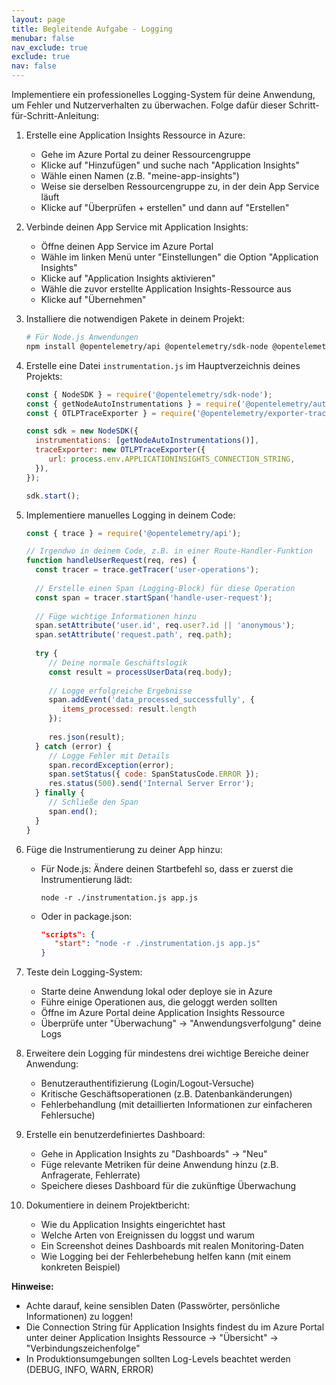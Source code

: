 ```yaml
---
layout: page
title: Begleitende Aufgabe - Logging
menubar: false
nav_exclude: true
exclude: true
nav: false
---
```


Implementiere ein professionelles Logging-System für deine Anwendung, um Fehler und Nutzerverhalten zu überwachen. Folge dafür dieser Schritt-für-Schritt-Anleitung:

1. Erstelle eine Application Insights Ressource in Azure:
    - Gehe im Azure Portal zu deiner Ressourcengruppe
    - Klicke auf "Hinzufügen" und suche nach "Application Insights"
    - Wähle einen Namen (z.B. "meine-app-insights")
    - Weise sie derselben Ressourcengruppe zu, in der dein App Service läuft
    - Klicke auf "Überprüfen + erstellen" und dann auf "Erstellen"
    
2. Verbinde deinen App Service mit Application Insights:
    - Öffne deinen App Service im Azure Portal
    - Wähle im linken Menü unter "Einstellungen" die Option "Application Insights"
    - Klicke auf "Application Insights aktivieren"
    - Wähle die zuvor erstellte Application Insights-Ressource aus
    - Klicke auf "Übernehmen"

3. Installiere die notwendigen Pakete in deinem Projekt:
    ```bash
    # Für Node.js Anwendungen
    npm install @opentelemetry/api @opentelemetry/sdk-node @opentelemetry/auto-instrumentations-node @opentelemetry/exporter-trace-otlp-http
    ```

4. Erstelle eine Datei `instrumentation.js` im Hauptverzeichnis deines Projekts:
    ```javascript
    const { NodeSDK } = require('@opentelemetry/sdk-node');
    const { getNodeAutoInstrumentations } = require('@opentelemetry/auto-instrumentations-node');
    const { OTLPTraceExporter } = require('@opentelemetry/exporter-trace-otlp-http');
    
    const sdk = new NodeSDK({
      instrumentations: [getNodeAutoInstrumentations()],
      traceExporter: new OTLPTraceExporter({
         url: process.env.APPLICATIONINSIGHTS_CONNECTION_STRING,
      }),
    });
    
    sdk.start();
    ```

5. Implementiere manuelles Logging in deinem Code:
    ```javascript
    const { trace } = require('@opentelemetry/api');
    
    // Irgendwo in deinem Code, z.B. in einer Route-Handler-Funktion
    function handleUserRequest(req, res) {
      const tracer = trace.getTracer('user-operations');
      
      // Erstelle einen Span (Logging-Block) für diese Operation
      const span = tracer.startSpan('handle-user-request');
      
      // Füge wichtige Informationen hinzu
      span.setAttribute('user.id', req.user?.id || 'anonymous');
      span.setAttribute('request.path', req.path);
      
      try {
         // Deine normale Geschäftslogik
         const result = processUserData(req.body);
         
         // Logge erfolgreiche Ergebnisse
         span.addEvent('data_processed_successfully', {
            items_processed: result.length
         });
         
         res.json(result);
      } catch (error) {
         // Logge Fehler mit Details
         span.recordException(error);
         span.setStatus({ code: SpanStatusCode.ERROR });
         res.status(500).send('Internal Server Error');
      } finally {
         // Schließe den Span
         span.end();
      }
    }
    ```

6. Füge die Instrumentierung zu deiner App hinzu:
    - Für Node.js: Ändere deinen Startbefehl so, dass er zuerst die Instrumentierung lädt:
      ```
      node -r ./instrumentation.js app.js
      ```
    - Oder in package.json:
      ```json
      "scripts": {
         "start": "node -r ./instrumentation.js app.js"
      }
      ```

7. Teste dein Logging-System:
    - Starte deine Anwendung lokal oder deploye sie in Azure
    - Führe einige Operationen aus, die geloggt werden sollten
    - Öffne im Azure Portal deine Application Insights Ressource
    - Überprüfe unter "Überwachung" → "Anwendungsverfolgung" deine Logs

8. Erweitere dein Logging für mindestens drei wichtige Bereiche deiner Anwendung:
    - Benutzerauthentifizierung (Login/Logout-Versuche)
    - Kritische Geschäftsoperationen (z.B. Datenbankänderungen)
    - Fehlerbehandlung (mit detaillierten Informationen zur einfacheren Fehlersuche)

9. Erstelle ein benutzerdefiniertes Dashboard:
    - Gehe in Application Insights zu "Dashboards" → "Neu"
    - Füge relevante Metriken für deine Anwendung hinzu (z.B. Anfragerate, Fehlerrate)
    - Speichere dieses Dashboard für die zukünftige Überwachung

10. Dokumentiere in deinem Projektbericht:
     - Wie du Application Insights eingerichtet hast
     - Welche Arten von Ereignissen du loggst und warum
     - Ein Screenshot deines Dashboards mit realen Monitoring-Daten
     - Wie Logging bei der Fehlerbehebung helfen kann (mit einem konkreten Beispiel)

**Hinweise:**
- Achte darauf, keine sensiblen Daten (Passwörter, persönliche Informationen) zu loggen!
- Die Connection String für Application Insights findest du im Azure Portal unter deiner Application Insights Ressource → "Übersicht" → "Verbindungszeichenfolge"
- In Produktionsumgebungen sollten Log-Levels beachtet werden (DEBUG, INFO, WARN, ERROR)
